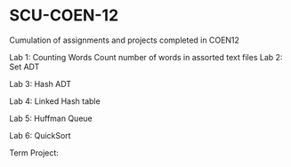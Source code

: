 # SCU-COEN-12
Cumulation of assignments and projects completed in COEN12

Lab 1: Counting Words
  Count number of words in assorted text files
Lab 2: Set ADT

Lab 3: Hash ADT

Lab 4: Linked Hash table

Lab 5: Huffman Queue

Lab 6: QuickSort

Term Project:
